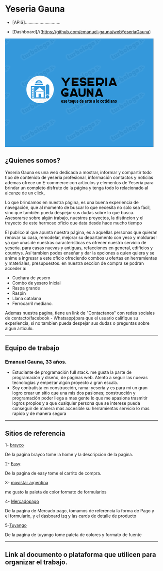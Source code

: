 # Yeseria Gauna

- [APIS].............................

- [Dashboard]//(https://github.com/emanuel-gauna/webYeseriaGauna)

<img alt="yeseriaGauna-logo" src="./design/yeseriaGauna-logo.png">

## ¿Quienes somos?

Yeseria Gauna es una web dedicada a mostrar, informar y compartir  todo tipo de contenido de yeseria profesional, información contactos y noticias ademas ofrece un  E-commerce con articulos y elementos de Yeseria para brindar un completo disfrute de la página y tenga todo lo relacionado al alcanze de un click, 

Lo que brindamos en nuestra página, es una buena experiencia de navegación, que al momento de buscar lo que necesita no solo sea fácil, sino que también pueda despejar sus dudas sobre lo que busca.
Asesorarse sobre algún trabajo, nuestros proyectos, la distincion y el trayecto de este hermoso oficio que data desde  hace mucho tiempo

El publico al que apunta nuestra página, es a aquellas personas que quieran renovar su casa, remodelar, mejorar su departamento con yeso y molduras! ya que unas de nuestras caracteristicas es ofrecer nuestro servicio de yeseria. para casas nuevas y antiguas, refacciones en general, edificios y countrys. Así tambien podes enseñar y dar la opciones a quien quiera y se anime a ingresar a este oficio ofreciendo combos u ofertas en herramientas y materiales, presupuestos.
en nuestra seccion de compra se podran acceder 
a:

- Cuchara de yesero
- Combo de yesero Inicial
- Raspa grande
- Raspin
- Llana catalana
- Ferrocarril mediano.

Ademas nuestra pagina, tiene un link de  "Contactanos"
con redes sociales de contacto(facebook - Whatsapp)para que el usuario califique su experiencia, si no tambien pueda despejar sus dudas o preguntas sobre algun articulo.

***

## Equipo de trabajo

### Emanuel Gauna, 33 años.
- Estudiante de programación full stack. me gusta la parte de programación y diseño, de paginas web. Atento a seguir las nuevas tecnologías y empezar algún proyecto a gran escala.
- Soy contratista en construcción, rama: yesería y es para mi un gran logro crear un sitio que una mis dos pasiones; construcción y programación poder llega a mas gente lo que me apasiona trasmitir logros propios y a que cualquier persona que se interese pueda conseguir de manera mas accesible su herramientas servicio lo mas rapido y de manera segura

***

## Sitios de referencia

1- [brayco](https://brayco.com.ar/)

De la pagina brayco tome la home y la descripcion de la pagina.

2- [Easy](https://www.easy.com.ar/)

De la pagina de easy tome el carrito de compra.

3- [movistar argentina](https://promociones-movistar-argentina.com.ar/)

me gusto la paleta de color formato de formularios

4- [Mercadopago](https://www.mercadopago.com.ar/)

De la pagina de Mercado pago, tomamos de referencia la forma de Pago y el formulario, y el dasboard izq y las cards de detalle de producto

5-[Tuyango](https://www.tuyango.com/)

De la pagina de tuyango tome paleta de colores y formato de fuente

***

## Link al documento o plataforma que utilicen para organizar el trabajo.












